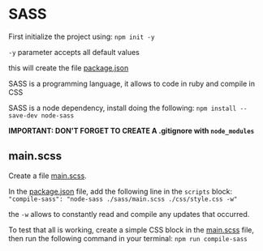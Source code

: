 # SASS

First initialize the project using: `npm init -y` 

`-y` parameter accepts all default values

this will create the file [package.json](package.json)


SASS is a programming language, it allows to code in ruby and compile in CSS

SASS is a node dependency, install doing the following: `npm install --save-dev node-sass`

**IMPORTANT: DON'T FORGET TO CREATE A .gitignore with `node_modules`**

## main.scss

Create a file [main.scss](./sass/main.scss).

In the [package.json](package.json) file, add the following line in the `scripts` block: `"compile-sass": "node-sass ./sass/main.scss ./css/style.css -w"`

the `-w` allows to constantly read and compile any updates that occurred.

To test that all is working, create a simple CSS block in the [main.scss](./sass/main.scss) file, then run the following command in your terminal: `npm run compile-sass`
